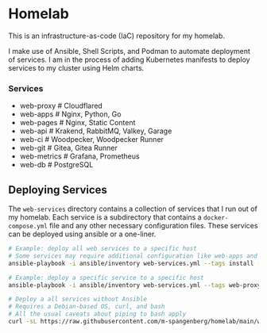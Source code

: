 # Homelab

This is an infrastructure-as-code (IaC) repository for my homelab. 

I make use of Ansible, Shell Scripts, and Podman to automate deployment of services. I am in the process of adding Kubernetes manifests to deploy services to my cluster using Helm charts.

### Services

- web-proxy     # Cloudflared
- web-apps      # Nginx, Python, Go
- web-pages     # Nginx, Static Content
- web-api       # Krakend, RabbitMQ, Valkey, Garage
- web-ci        # Woodpecker, Woodpecker Runner
- web-git       # Gitea, Gitea Runner
- web-metrics   # Grafana, Prometheus
- web-db        # PostgreSQL

## Deploying Services

The `web-services` directory contains a collection of services that I run out of my homelab. Each service is a subdirectory that contains a `docker-compose.yml` file and any other necessary configuration files. These services can be deployed using ansible or a one-liner.

```bash
# Example: deploy all web services to a specific host
# Some services may require additional configuration like web-apps and web-pages
ansible-playbook -i ansible/inventory web-services.yml --tags install --limit e1
```

```bash
# Example: deploy a specific service to a specific host
ansible-playbook -i ansible/inventory web-services.yml --tags web-proxy --limit e1
```

```bash
# Deploy a all services without Ansible
# Requires a Debian-based OS, curl, and bash
# All the usual caveats about piping to bash apply
curl -sL https://raw.githubusercontent.com/m-spangenberg/homelab/main/web-services/install.sh | bash
```
